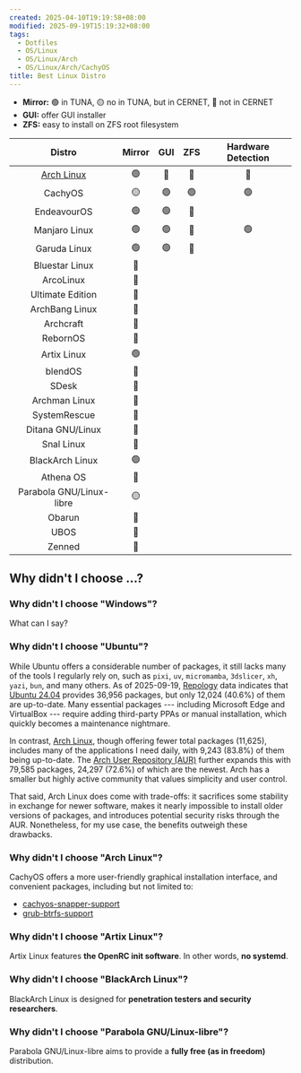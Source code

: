 ```yaml
---
created: 2025-04-10T19:19:58+08:00
modified: 2025-09-19T15:19:32+08:00
tags:
  - Dotfiles
  - OS/Linux
  - OS/Linux/Arch
  - OS/Linux/Arch/CachyOS
title: Best Linux Distro
---
```


- **Mirror:** 🟢 in TUNA, 🟡 no in TUNA, but in CERNET, 🔴 not in CERNET
- **GUI:** offer GUI installer
- **ZFS:** easy to install on ZFS root filesystem

|                Distro                | Mirror | GUI | ZFS | Hardware Detection |
| :----------------------------------: | :----: | :-: | :-: | :----------------: |
| [Arch Linux](https://archlinux.org/) |   🟢   | 🔴  | 🔴  |         🔴         |
|               CachyOS                |   🟡   | 🟢  | 🟢  |         🟢         |
|             EndeavourOS              |   🟢   | 🟢  | 🔴  |                    |
|            Manjaro Linux             |   🟢   | 🟢  | 🔴  |         🟢         |
|             Garuda Linux             |   🟢   | 🟢  | 🔴  |                    |
|            Bluestar Linux            |   🔴   |     |     |                    |
|              ArcoLinux               |   🔴   |     |     |                    |
|           Ultimate Edition           |   🔴   |     |     |                    |
|            ArchBang Linux            |   🔴   |     |     |                    |
|              Archcraft               |   🔴   |     |     |                    |
|               RebornOS               |   🔴   |     |     |                    |
|             Artix Linux              |   🟢   |     |     |                    |
|               blendOS                |   🔴   |     |     |                    |
|                SDesk                 |   🔴   |     |     |                    |
|            Archman Linux             |   🔴   |     |     |                    |
|             SystemRescue             |   🔴   |     |     |                    |
|           Ditana GNU/Linux           |   🔴   |     |     |                    |
|              Snal Linux              |   🔴   |     |     |                    |
|           BlackArch Linux            |   🟢   |     |     |                    |
|              Athena OS               |   🔴   |     |     |                    |
|       Parabola GNU/Linux-libre       |   🟡   |     |     |                    |
|                Obarun                |   🔴   |     |     |                    |
|                 UBOS                 |   🔴   |     |     |                    |
|                Zenned                |   🔴   |     |     |                    |

## Why didn't I choose ...?

### Why didn't I choose "Windows"?

What can I say?

### Why didn't I choose "Ubuntu"?

While Ubuntu offers a considerable number of packages, it still lacks many of the tools I regularly rely on, such as `pixi`, `uv`, `micromamba`, `3dslicer`, `xh`, `yazi`, `bun`, and many others. As of 2025-09-19, [Repology](https://repology.org/repositories/statistics) data indicates that [Ubuntu 24.04](https://repology.org/repository/ubuntu_24_04) provides 36,956 packages, but only 12,024 (40.6%) of them are up-to-date. Many essential packages --- including Microsoft Edge and VirtualBox --- require adding third-party PPAs or manual installation, which quickly becomes a maintenance nightmare.

In contrast, [Arch Linux](https://repology.org/repository/arch), though offering fewer total packages (11,625), includes many of the applications I need daily, with 9,243 (83.8%) of them being up-to-date. The [Arch User Repository (AUR)](https://repology.org/repository/aur) further expands this with 79,585 packages, 24,297 (72.6%) of which are the newest. Arch has a smaller but highly active community that values simplicity and user control.

That said, Arch Linux does come with trade-offs: it sacrifices some stability in exchange for newer software, makes it nearly impossible to install older versions of packages, and introduces potential security risks through the AUR. Nonetheless, for my use case, the benefits outweigh these drawbacks.

### Why didn't I choose "Arch Linux"?

CachyOS offers a more user-friendly graphical installation interface, and convenient packages, including but not limited to:

- [cachyos-snapper-support](https://github.com/CachyOS/CachyOS-PKGBUILDS/tree/master/cachyos-snapper-support)
- [grub-btrfs-support](https://github.com/CachyOS/CachyOS-PKGBUILDS/tree/master/grub-btrfs-support)

### Why didn't I choose "Artix Linux"?

Artix Linux features **the OpenRC init software**. In other words, **no systemd**.

### Why didn't I choose "BlackArch Linux"?

BlackArch Linux is designed for **penetration testers and security researchers**.

### Why didn't I choose "Parabola GNU/Linux-libre"?

Parabola GNU/Linux-libre aims to provide a **fully free (as in freedom)** distribution.
